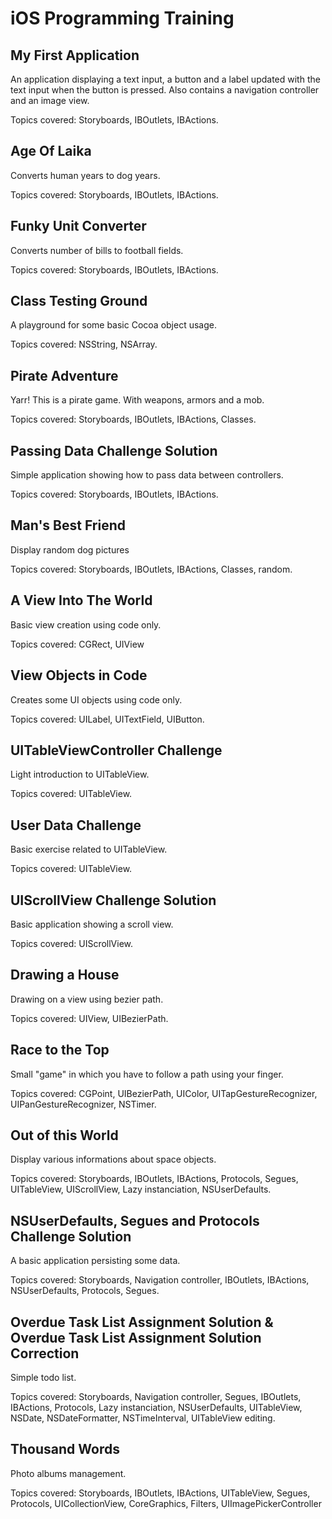 iOS Programming Training
========================


My First Application
------------------

An application displaying a text input, a button and a label updated with the text input when the button is pressed. Also
contains a navigation controller and an image view.

Topics covered: Storyboards, IBOutlets, IBActions.


Age Of Laika
------------

Converts human years to dog years.

Topics covered: Storyboards, IBOutlets, IBActions.


Funky Unit Converter
--------------------

Converts number of bills to football fields.

Topics covered: Storyboards, IBOutlets, IBActions.


Class Testing Ground
--------------------

A playground for some basic Cocoa object usage.

Topics covered: NSString, NSArray.


Pirate Adventure
----------------

Yarr! This is a pirate game. With weapons, armors and a mob.

Topics covered: Storyboards, IBOutlets, IBActions, Classes.


Passing Data Challenge Solution
-------------------------------

Simple application showing how to pass data between controllers.

Topics covered: Storyboards, IBOutlets, IBActions.


Man's Best Friend
-----------------

Display random dog pictures

Topics covered: Storyboards, IBOutlets, IBActions, Classes, random.


A View Into The World
----------------------

Basic view creation using code only.

Topics covered: CGRect, UIView


View Objects in Code
--------------------

Creates some UI objects using code only.

Topics covered: UILabel, UITextField, UIButton.


UITableViewController Challenge
-------------------------------

Light introduction to UITableView.

Topics covered: UITableView.


User Data Challenge
-------------------

Basic exercise related to UITableView.

Topics covered: UITableView.


UIScrollView Challenge Solution
-------------------------------

Basic application showing a scroll view.

Topics covered: UIScrollView.


Drawing a House
---------------

Drawing on a view using bezier path.

Topics covered: UIView, UIBezierPath.


Race to the Top
---------------

Small "game" in which you have to follow a path using your finger.

Topics covered: CGPoint, UIBezierPath, UIColor, UITapGestureRecognizer, UIPanGestureRecognizer, NSTimer.


Out of this World
-----------------

Display various informations about space objects.

Topics covered: Storyboards, IBOutlets, IBActions, Protocols, Segues, UITableView, UIScrollView, Lazy instanciation, NSUserDefaults.


NSUserDefaults, Segues and Protocols Challenge Solution
-------------------------------------------------------

A basic application persisting some data.

Topics covered: Storyboards, Navigation controller, IBOutlets, IBActions, NSUserDefaults, Protocols, Segues.


Overdue Task List Assignment Solution & Overdue Task List Assignment Solution Correction
----------------------------------------------------------------------------------------

Simple todo list.

Topics covered: Storyboards, Navigation controller, Segues, IBOutlets, IBActions, Protocols, Lazy instanciation, NSUserDefaults, UITableView, NSDate, NSDateFormatter, NSTimeInterval, UITableView editing.


Thousand Words
--------------

Photo albums management.

Topics covered: Storyboards, IBOutlets, IBActions, UITableView, Segues, Protocols, UICollectionView, CoreGraphics, Filters, UIImagePickerController